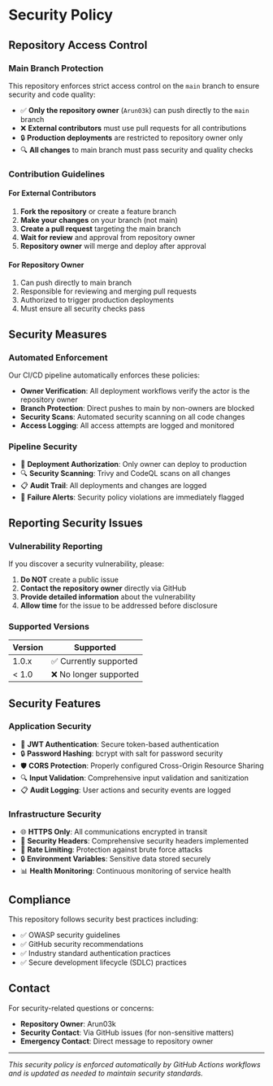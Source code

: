# Security Policy

## Repository Access Control

### Main Branch Protection

This repository enforces strict access control on the `main` branch to ensure security and code quality:

- ✅ **Only the repository owner** (`Arun03k`) can push directly to the `main` branch
- ❌ **External contributors** must use pull requests for all contributions
- 🔒 **Production deployments** are restricted to repository owner only
- 🔍 **All changes** to main branch must pass security and quality checks

### Contribution Guidelines

#### For External Contributors

1. **Fork the repository** or create a feature branch
2. **Make your changes** on your branch (not main)
3. **Create a pull request** targeting the main branch
4. **Wait for review** and approval from repository owner
5. **Repository owner** will merge and deploy after approval

#### For Repository Owner

1. Can push directly to main branch
2. Responsible for reviewing and merging pull requests
3. Authorized to trigger production deployments
4. Must ensure all security checks pass

## Security Measures

### Automated Enforcement

Our CI/CD pipeline automatically enforces these policies:

- **Owner Verification**: All deployment workflows verify the actor is the repository owner
- **Branch Protection**: Direct pushes to main by non-owners are blocked
- **Security Scans**: Automated security scanning on all code changes
- **Access Logging**: All access attempts are logged and monitored

### Pipeline Security

- 🔐 **Deployment Authorization**: Only owner can deploy to production
- 🔍 **Security Scanning**: Trivy and CodeQL scans on all changes
- 📋 **Audit Trail**: All deployments and changes are logged
- 🚨 **Failure Alerts**: Security policy violations are immediately flagged

## Reporting Security Issues

### Vulnerability Reporting

If you discover a security vulnerability, please:

1. **Do NOT** create a public issue
2. **Contact the repository owner** directly via GitHub
3. **Provide detailed information** about the vulnerability
4. **Allow time** for the issue to be addressed before disclosure

### Supported Versions

| Version | Supported          |
| ------- | ------------------ |
| 1.0.x   | ✅ Currently supported |
| < 1.0   | ❌ No longer supported |

## Security Features

### Application Security

- 🔐 **JWT Authentication**: Secure token-based authentication
- 🔒 **Password Hashing**: bcrypt with salt for password security
- 🛡️ **CORS Protection**: Properly configured Cross-Origin Resource Sharing
- 🔍 **Input Validation**: Comprehensive input validation and sanitization
- 📋 **Audit Logging**: User actions and security events are logged

### Infrastructure Security

- 🌐 **HTTPS Only**: All communications encrypted in transit
- 🔧 **Security Headers**: Comprehensive security headers implemented
- 🚫 **Rate Limiting**: Protection against brute force attacks
- 🔒 **Environment Variables**: Sensitive data stored securely
- 📊 **Health Monitoring**: Continuous monitoring of service health

## Compliance

This repository follows security best practices including:

- ✅ OWASP security guidelines
- ✅ GitHub security recommendations
- ✅ Industry standard authentication practices
- ✅ Secure development lifecycle (SDLC) practices

## Contact

For security-related questions or concerns:

- **Repository Owner**: Arun03k
- **Security Contact**: Via GitHub issues (for non-sensitive matters)
- **Emergency Contact**: Direct message to repository owner

---

*This security policy is enforced automatically by GitHub Actions workflows and is updated as needed to maintain security standards.*
